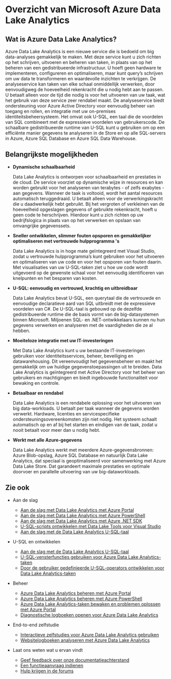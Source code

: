 <properties 
   pageTitle="Overzicht van Microsoft Azure Data Lake Analytics | Azure" 
   description="Data Lake Analytics is een Azure Big Data-rekenservice waarmee u de inzichten die u verkrijgt uit uw gegevens in de cloud, kunt gebruiken voor uw bedrijfsvoering - ongeacht de locatie en omvang van die gegevens. Data Lake Analytics biedt de eenvoudigste, voordeligste en meest schaalbare manier om dit te bereiken. " 
   services="data-lake-analytics" 
   documentationCenter="" 
   authors="edmacauley" 
   manager="paulettm" 
   editor="cgronlun"/>
 
<tags
   ms.service="data-lake-analytics"
   ms.devlang="na"
   ms.topic="get-started-article"
   ms.tgt_pltfrm="na"
   ms.workload="big-data" 
   ms.date="05/16/2016"
   ms.author="edmaca"/>

# Overzicht van Microsoft Azure Data Lake Analytics

## Wat is Azure Data Lake Analytics?

Azure Data Lake Analytics is een nieuwe service die is bedoeld om big data-analyses gemakkelijk te maken. Met deze service kunt u zich richten op het schrijven, uitvoeren en beheren van taken, in plaats van op het beheren van een gedistribueerde infrastructuur. U hoeft geen hardware te implementeren, configureren en optimaliseren, maar kunt query’s schrijven om uw data te transformeren en waardevolle inzichten te verkrijgen. De analyseservice kan taken van elke schaal onmiddellijk verwerken, door eenvoudigweg de hoeveelheid rekenkracht die u nodig hebt aan te passen. U betaalt alleen voor de tijd die nodig is voor het uitvoeren van uw taak, wat het gebruik van deze service zeer rendabel maakt. De analyseservice biedt ondersteuning voor Azure Active Directory voor eenvoudig beheer van toegang en rollen, en integratie met uw on-premises identiteitsbeheersysteem. Het omvat ook U-SQL, een taal die de voordelen van SQL combineert met de expressieve voordelen van gebruikerscode. De schaalbare gedistribueerde runtime van U-SQL kunt u gebruiken om op een efficiënte manier gegevens te analyseren in de Store en op alle SQL-servers in Azure, Azure SQL Database en Azure SQL Data Warehouse.


## Belangrijkste mogelijkheden

- **Dynamische schaalbaarheid** 

    Data Lake Analytics is ontworpen voor schaalbaarheid en prestaties in de cloud.  De service voorziet op dynamische wijze in resources en kan worden gebruikt voor het analyseren van terabytes - of zelfs exabytes - aan gegevens. Wanneer de taak is voltooid, wordt het aantal resources automatisch teruggedraaid. U betaalt alleen voor de verwerkingskracht die u daadwerkelijk hebt gebruikt. Bij het vergroten of verkleinen van de hoeveelheid opgeslagen gegevens of gebruikte rekenkracht, hoeft u geen code te herschrijven. Hierdoor kunt u zich richten op uw bedrijfslogica in plaats van op het verwerken en opslaan van omvangrijke gegevenssets. 

- **Sneller ontwikkelen, slimmer fouten opsporen en gemakkelijker optimaliseren met vertrouwde hulpprogramma 's**

    Data Lake Analytics is in hoge mate geïntegreerd met Visual Studio, zodat u vertrouwde hulpprogramma’s kunt gebruiken voor het uitvoeren en optimaliseren van uw code en voor het opsporen van fouten daarin. Met visualisaties van uw U-SQL-taken ziet u hoe uw code wordt uitgevoerd op de gewenste schaal voor het eenvoudig identificeren van knelpunten en het besparen van kosten. 

- **U-SQL: eenvoudig en vertrouwd, krachtig en uitbreidbaar**

    Data Lake Analytics bevat U-SQL, een querytaal die de vertrouwde en eenvoudige declaratieve aard van SQL uitbreidt met de expressieve voordelen van C#. De U-SQL-taal is gebouwd op de dezelfde gedistribueerde runtime die de basis vormt van de big-datasystemen binnen Microsoft. Miljoenen SQL- en .NET-ontwikkelaars kunnen nu hun gegevens verwerken en analyseren met de vaardigheden die ze al hebben.

- **Moeiteloze integratie met uw IT-investeringen**

    Met Data Lake Analytics kunt u uw bestaande IT-investeringen gebruiken voor identiteitsservices, beheer, beveiliging en datawarehousing. Dit vereenvoudigt het gegevensbeheer en maakt het gemakkelijk om uw huidige gegevenstoepassingen uit te breiden. Data Lake Analytics is geïntegreerd met Active Directory voor het beheer van gebruikers en machtigingen en biedt ingebouwde functionaliteit voor bewaking en controle.

- **Betaalbaar en rendabel**

    Data Lake Analytics is een rendabele oplossing voor het uitvoeren van big data-workloads. U betaalt per taak wanneer de gegevens worden verwerkt. Hardware, licenties en servicespecifieke ondersteuningsovereenkomsten zijn niet nodig. Het systeem schaalt automatisch op en af bij het starten en eindigen van de taak, zodat u nooit betaalt voor meer dan u nodig hebt. 

- **Werkt met alle Azure-gegevens**

    Data Lake Analytics werkt met meerdere Azure-gegevensbronnen: Azure Blob-opslag, Azure SQL Database en natuurlijk Data Lake Analytics, dat speciaal is geoptimaliseerd voor samenwerking met Azure Data Lake Store. Dat garandeert maximale prestaties en optimale doorvoer en parallelle uitvoering van uw big-dataworkloads.

## Zie ook

- Aan de slag
    - [Aan de slag met Data Lake Analytics met Azure Portal](data-lake-analytics-get-started-portal.md)
    - [Aan de slag met Data Lake Analytics met Azure PowerShell](data-lake-analytics-get-started-powershell.md)
    - [Aan de slag met Data Lake Analytics met Azure .NET SDK](data-lake-analytics-get-started-net-sdk.md)
    - [U-SQL-scripts ontwikkelen met Data Lake Tools voor Visual Studio](data-lake-analytics-data-lake-tools-get-started.md)
    - [Aan de slag met de Data Lake Analytics U-SQL-taal](data-lake-analytics-u-sql-get-started.md)
    
- U-SQL en ontwikkelen
    - [Aan de slag met de Data Lake Analytics U-SQL-taal](data-lake-analytics-u-sql-get-started.md)
    - [U-SQL-vensterfuncties gebruiken voor Azure Data Lake Analytics-taken](data-lake-analytics-use-window-functions.md)
    - [Door de gebruiker gedefinieerde U-SQL-operators ontwikkelen voor Data Lake Analytics-taken](data-lake-analytics-u-sql-develop-user-defined-operators.md)
    
- Beheer
    - [Azure Data Lake Analytics beheren met Azure Portal](data-lake-analytics-manage-use-portal.md)
    - [Azure Data Lake Analytics beheren met Azure PowerShell](data-lake-analytics-manage-use-powershell.md)
    - [Azure Data Lake Analytics-taken bewaken en problemen oplossen met Azure Portal](data-lake-analytics-monitor-and-troubleshoot-jobs-tutorial.md)
    - [Diagnostische logboeken openen voor Azure Data Lake Analytics](data-lake-analytics-diagnostic-logs.md)

- End-to-end zelfstudie
    - [Interactieve zelfstudies voor Azure Data Lake Analytics gebruiken](data-lake-analytics-use-interactive-tutorials.md)
    - [Websitelogboeken analyseren met Azure Data Lake Analytics](data-lake-analytics-analyze-weblogs.md)

- Laat ons weten wat u ervan vindt
    - [Geef feedback over onze documentatieachterstand](data-lake-analytics-documentation-backlog.md)
    - [Een functieaanvraag indienen](http://aka.ms/adlafeedback)
    - [Hulp krijgen in de forums](http://aka.ms/adlaforums)





<!--HONumber=ago16_HO4-->


